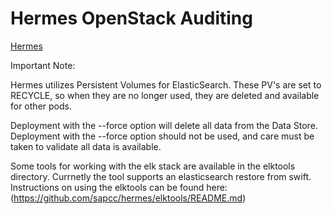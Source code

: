 # Hermes OpenStack Auditing

[Hermes](https://github.com/sapcc/hermes/)

Important Note:

Hermes utilizes Persistent Volumes for ElasticSearch. These PV's are set to RECYCLE, so when they are no longer used, they are deleted and available for other pods.

Deployment with the --force option will delete all data from the Data Store. Deployment with the --force option should not be used, and care must be taken to validate all data is available.

Some tools for working with the elk stack are available in the elktools directory.  Currnetly the tool supports an elasticsearch restore from swift.  Instructions on using the elktools can be found here: (https://github.com/sapcc/hermes/elktools/README.md)